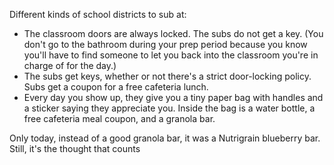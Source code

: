 Different kinds of school districts to sub at:

- The classroom doors are always locked. The subs do not get a key. (You
don't go to the bathroom during your prep period because you know you'll
have to find someone to let you back into the classroom you're in charge of
for the day.)
- The subs get keys, whether or not there's a strict door-locking policy.
Subs get a coupon for a free cafeteria lunch.
- Every day you show up, they give you a tiny paper bag with handles and a
sticker saying they appreciate you. Inside the bag is a water bottle, a
free cafeteria meal coupon, and a granola bar.

Only today, instead of a good granola bar, it was a Nutrigrain blueberry
bar. Still, it's the thought that counts